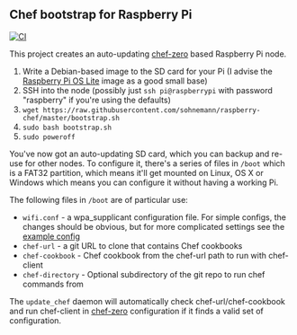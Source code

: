 Chef bootstrap for Raspberry Pi
-------------------------------
[![CI](https://github.com/sohnemann/raspberry-chef/actions/workflows/ci.yml/badge.svg)](https://github.com/sohnemann/raspberry-chef/actions/workflows/ci.yml)

This project creates an auto-updating [chef-zero](https://www.chef.io/blog/2013/10/31/chef-client-z-from-zero-to-chef-in-8-5-seconds/) based Raspberry Pi node.

1. Write a Debian-based image to the SD card for your Pi (I advise the [Raspberry Pi OS Lite](https://www.raspberrypi.com/software/operating-systems/#raspberry-pi-os-32-bit) image as a good small base)
1. SSH into the node (possibly just `ssh pi@raspberrypi` with password "raspberry" if you're using the defaults)
1. `wget https://raw.githubusercontent.com/sohnemann/raspberry-chef/master/bootstrap.sh`
1. `sudo bash bootstrap.sh`
1. `sudo poweroff`

You've now got an auto-updating SD card, which you can backup and re-use for other nodes. To configure it, there's a series of files in `/boot` which is a FAT32 partition, which means it'll get mounted on Linux, OS X or Windows which means you can configure it without having a working Pi.

The following files in `/boot` are of particular use:
* `wifi.conf` - a wpa_supplicant configuration file. For simple configs, the changes should be obvious, but for more complicated settings see the [example config](http://w1.fi/cgit/hostap/plain/wpa_supplicant/wpa_supplicant.conf)
* `chef-url` - a git URL to clone that contains Chef cookbooks
* `chef-cookbook` - Chef cookbook from the chef-url path to run with chef-client
* `chef-directory` - Optional subdirectory of the git repo to run chef commands from

The `update_chef` daemon will automatically check chef-url/chef-cookbook and run chef-client in [chef-zero](https://www.chef.io/blog/2013/10/31/chef-client-z-from-zero-to-chef-in-8-5-seconds/) configuration if it finds a valid set of configuration.
